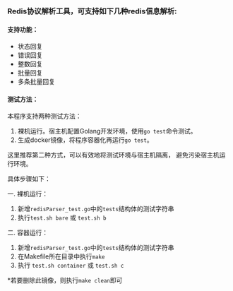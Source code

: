 ### Redis协议解析工具，可支持如下几种redis信息解析:
#### 支持功能：
- 状态回复
- 错误回复
- 整数回复
- 批量回复
- 多条批量回复

#### 测试方法：
   本程序支持两种测试方法：
   1. 裸机运行。宿主机配置Golang开发环境，使用`go test`命令测试。
   2. 生成docker镜像，将程序容器化再运行`go test`。
   
   这里推荐第二种方式，可以有效地将测试环境与宿主机隔离，
   避免污染宿主机运行环境。
   
   具体步骤如下：
   
   一. 裸机运行：
   1. 新增`redisParser_test.go`中的`tests`结构体的测试字符串
   2. 执行`test.sh bare` 或 `test.sh b`
   
   二. 容器运行：
   1. 新增`redisParser_test.go`中的`tests`结构体的测试字符串
   2. 在Makefile所在目录中执行`make`
   3. 执行 `test.sh container` 或 `test.sh c`
   
   *若要删除此镜像，则执行`make clean`即可
